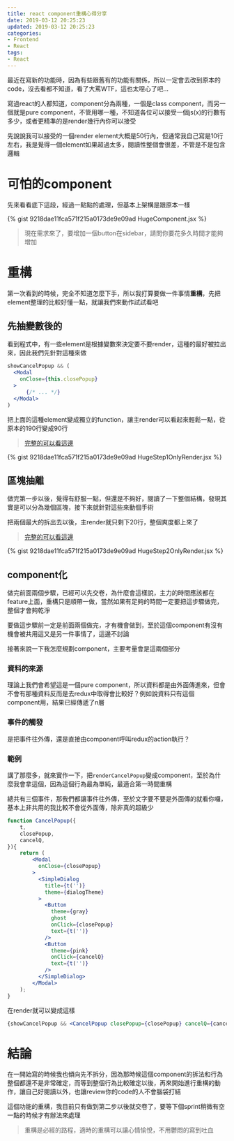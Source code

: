 ```yaml
---
title: react component重構心得分享
date: 2019-03-12 20:25:23
updated: 2019-03-12 20:25:23
categories:
- Frontend
- React
tags:
- React
---
```


最近在寫新的功能時，因為有些跟舊有的功能有關係，所以一定會去改到原本的code，沒去看都不知道，看了大罵WTF，這也太噁心了吧...

寫過react的人都知道，component分為兩種，一個是class component，而另一個就是pure component，不管用哪一種，不知道各位可以接受一個js(x)的行數有多少，或者更精準的是render幾行內你可以接受

<!-- more -->

先說說我可以接受的一個render element大概是50行內，但通常我自己寫是10行左右，我是覺得一個element如果超過太多，閱讀性整個會很差，不管是不是包含邏輯

# 可怕的component

先來看看底下這段，經過一點點的處理，但基本上架構是跟原本一樣

{% gist 9218dae11fca571f215a0173de9e09ad HugeComponent.jsx  %}

>  現在需求來了，要增加一個button在sidebar，請問你要花多久時間才能夠增加

# 重構

第一次看到的時候，完全不知道怎麼下手，所以我打算要做一件事情**重構**，先把element整理的比較好懂一點，就讓我們來動作試試看吧

## 先抽變數後的

看到程式中，有一些element是根據變數來決定要不要render，這種的最好被拉出來，因此我們先針對這種來做

```jsx
showCancelPopup && (
  <Modal
    onClose={this.closePopup}
  >
      {/* ... */}
  </Modal>
)
```

把上面的這種element變成獨立的function，讓主render可以看起來輕鬆一點，從原本的190行變成90行

> [完整的可以看這邊](https://gist.github.com/jiaming0708/9218dae11fca571f215a0173de9e09ad#file-hugestep1-jsx)

{% gist 9218dae11fca571f215a0173de9e09ad HugeStep1OnlyRender.jsx  %}

## 區塊抽離

做完第一步以後，覺得有舒服一點，但還是不夠好，閱讀了一下整個結構，發現其實是可以分為幾個區塊，接下來就針對這些來動個手術

把兩個最大的拆出去以後，主render就只剩下20行，整個爽度都上來了

> [完整的可以看這邊](https://gist.github.com/jiaming0708/9218dae11fca571f215a0173de9e09ad#file-hugestep2-jsx)

{% gist 9218dae11fca571f215a0173de9e09ad HugeStep2OnlyRender.jsx  %}

## component化

做完前面兩個步驟，已經可以先交卷，為什麼會這樣說，主力的時間應該都在feature上面，重構只是順帶一做，當然如果有足夠的時間一定要把這步驟做完，整個才會夠乾淨

要做這步驟前一定是前面兩個做完，才有機會做到，至於這個component有沒有機會被共用這又是另一件事情了，這邊不討論

接著來說一下我怎麼規劃component，主要考量會是這兩個部分

### 資料的來源

理論上我們會希望這是一個pure component，所以資料都是由外面傳進來，但會不會有那種資料反而是去redux中取得會比較好？例如說資料只有這個component用，結果已經傳遞了n層

### 事件的觸發

是把事件往外傳，還是直接由component呼叫redux的action執行？

### 範例

講了那麼多，就來實作一下，把`renderCancelPopup`變成component，至於為什麼我會拿這個，因為這個行為最為單純，最適合第一時間重構

總共有三個事件，那我們都讓事件往外傳，至於文字要不要是外面傳的就看你囉，基本上非共用的我比較不會從外面傳，除非真的超級少

```jsx
function CancelPopup({
    t,
    closePopup,
    cancelQ,
}){
    return (
        <Modal
          onClose={closePopup}
        >
          <SimpleDialog
            title={t('')}
            theme={dialogTheme}
          >
            <Button
              theme={gray}
              ghost
              onClick={closePopup}
              text={t('')}
            />
            <Button
              theme={pink}
              onClick={cancelQ}
              text={t('')}
            />
          </SimpleDialog>
        </Modal>
    );
}
```

在render就可以變成這樣

```jsx
{showCancelPopup && <CancelPopup closePopup={closePopup} cancelQ={cancelQ} />}
```

# 結論

在一開始寫的時候我也傾向先不拆分，因為那時候這個component的拆法和行為整個都還不是非常確定，而等到整個行為比較確定以後，再來開始進行重構的動作，讓自己好閱讀以外，也讓review你的code的人不會腦袋打結

這個功能的重構，我目前只有做到第二步以後就交卷了，要等下個sprint稍微有空一點的時候才有辦法來處理

>  重構是必經的路程，適時的重構可以讓心情愉悅，不用鬱悶的寫到吐血
